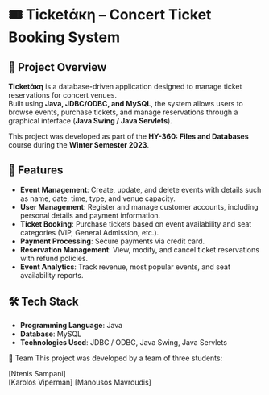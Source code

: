# 🎟 Ticketάκη – Concert Ticket Booking System  

## 📌 Project Overview  
**Ticketάκη** is a database-driven application designed to manage ticket reservations for concert venues.  
Built using **Java, JDBC/ODBC, and MySQL**, the system allows users to browse events, purchase tickets, and manage reservations through a graphical interface (**Java Swing / Java Servlets**).  

This project was developed as part of the **HY-360: Files and Databases** course during the **Winter Semester 2023**.  

## 🚀 Features  
- **Event Management**: Create, update, and delete events with details such as name, date, time, type, and venue capacity.  
- **User Management**: Register and manage customer accounts, including personal details and payment information.  
- **Ticket Booking**: Purchase tickets based on event availability and seat categories (VIP, General Admission, etc.).  
- **Payment Processing**: Secure payments via credit card.  
- **Reservation Management**: View, modify, and cancel ticket reservations with refund policies.  
- **Event Analytics**: Track revenue, most popular events, and seat availability reports.  

## 🛠️ Tech Stack  
- **Programming Language**: Java  
- **Database**:  MySQL  
- **Technologies Used**: JDBC / ODBC, Java Swing, Java Servlets  

👥 Team
This project was developed by a team of three students:

[Ntenis Sampani] <br>
[Karolos Viperman]
[Manousos Mavroudis]
